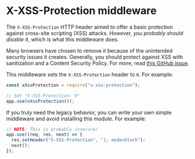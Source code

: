 # X-XSS-Protection middleware

The `X-XSS-Protection` HTTP header aimed to offer a basic protection against cross-site scripting (XSS) attacks. _However, you probably should disable it_, which is what this middleware does.

Many browsers have chosen to remove it because of the unintended security issues it creates. Generally, you should protect against XSS with sanitization and a Content Security Policy. For more, read [this GitHub issue](https://github.com/helmetjs/helmet/issues/230).

This middleware sets the `X-XSS-Protection` header to `0`. For example:

```javascript
const xXssProtection = require("x-xss-protection");

// Set "X-XSS-Protection: 0"
app.use(xXssProtection());
```

If you truly need the legacy behavior, you can write your own simple middleware and avoid installing this module. For example:

```javascript
// NOTE: This is probably insecure!
app.use((req, res, next) => {
  res.setHeader("X-XSS-Protection", "1; mode=block");
  next();
});
```
